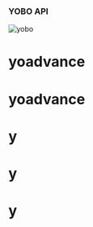 ### YOBO API
![yobo](https://github.com/Airdady/yo-advance/assets/41104288/cca02f12-6ddf-448c-b8d7-5b497813e5d6)
# yoadvance
# yoadvance
# y
# y
# y
